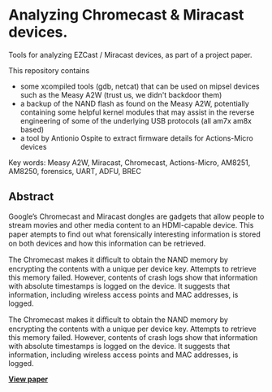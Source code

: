 Analyzing Chromecast & Miracast devices.
========

Tools for analyzing EZCast / Miracast devices, as part of a project paper.

This repository contains 
  - some xcompiled tools (gdb, netcat) that can be used on mipsel devices such as the Measy A2W (trust us, we didn't backdoor them)
  - a backup of the NAND flash as found on the Measy A2W, potentially containing some helpful kernel modules that may assist in the reverse engineering of some of the underlying USB protocols (all am7x am8x based)
  - a tool by Antionio Ospite to extract firmware details for Actions-Micro devices

Key words: Measy A2W, Miracast, Chromecast, Actions-Micro, AM8251, AM8250, forensics, UART, ADFU, BREC

## Abstract

Google’s Chromecast and Miracast dongles are gadgets that allow
people to stream movies and other media content to an HDMI-capable
device. This paper atempts to ﬁnd out what forensically interesting
information is stored on both devices and how this information can be
retrieved.

The Chromecast makes it diﬃcult to obtain the NAND memory by
encrypting the contents with a unique per device key. Attempts to
retrieve this memory failed. However, contents of crash logs show
that information with absolute timestamps is logged on the device. It
suggests that information, including wireless access points and MAC
addresses, is logged.

The Chromecast makes it diﬃcult to obtain the NAND memory by
encrypting the contents with a unique per device key. Attempts to
retrieve this memory failed. However, contents of crash logs show
that information with absolute timestamps is logged on the device. It
suggests that information, including wireless access points and MAC
addresses, is logged.

**[View paper](https://github.com/c3c/miracast/blob/master/deliverables/paper.pdf?raw=true)**
